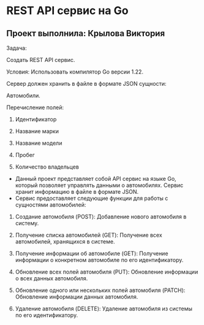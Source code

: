 # REST API сервис на Go

## Проект выполнила:  Крылова Виктория

Задача:

Создать REST API сервис.

Условия: Использовать компилятор Go версии 1.22.

Сервер должен хранить в файле в формате JSON сущности:

Автомобили. 

Перечисление полей: 

1. Идентификатор

2. Название марки

3. Название модели

4. Пробег

5. Количество владельцев

- Данный проект представляет собой API сервис на языке Go, который позволяет управлять данными о автомобилях. Сервис хранит информацию в файле в формате JSON.
- Сервис предоставляет следующие функции для работы с сущностями автомобилей:
  
1. Создание автомобиля (POST): Добавление нового автомобиля в систему.

2. Получение списка автомобилей (GET): Получение всех автомобилей, хранящихся в системе.

3. Получение информации об автомобиле (GET): Получение информации о конкретном автомобиле по его идентификатору.

4. Обновление всех полей автомобиля (PUT): Обновление информации о всех данных автомобиля.

5. Обновление одного или нескольких полей автомобиля (PATCH): Обновление информации данных автомобиля.

6. Удаление автомобиля (DELETE): Удаление автомобиля из системы по его идентификатору.



